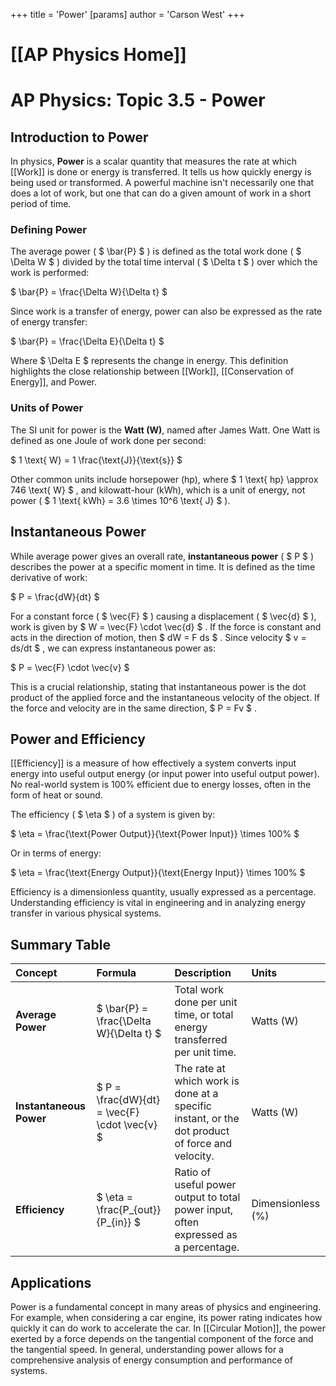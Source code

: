 +++
 title = 'Power'
[params]
	author = 'Carson West'
+++
# [[AP Physics Home]]
# AP Physics: Topic 3.5 - Power

## Introduction to Power

In physics, **Power** is a scalar quantity that measures the rate at which [[Work]] is done or energy is transferred. It tells us how quickly energy is being used or transformed. A powerful machine isn't necessarily one that does a lot of work, but one that can do a given amount of work in a short period of time.

### Defining Power

The average power ( $ \bar{P} $ ) is defined as the total work done ( $ \Delta W $ ) divided by the total time interval ( $ \Delta t $ ) over which the work is performed:

 $ 
\bar{P} = \frac{\Delta W}{\Delta t}
 $ 

Since work is a transfer of energy, power can also be expressed as the rate of energy transfer:

 $ 
\bar{P} = \frac{\Delta E}{\Delta t}
 $ 

Where  $ \Delta E $  represents the change in energy. This definition highlights the close relationship between [[Work]], [[Conservation of Energy]], and Power.

### Units of Power

The SI unit for power is the **Watt (W)**, named after James Watt.
One Watt is defined as one Joule of work done per second:

 $ 
1 \text{ W} = 1 \frac{\text{J}}{\text{s}}
 $ 

Other common units include horsepower (hp), where  $ 1 \text{ hp} \approx 746 \text{ W} $ , and kilowatt-hour (kWh), which is a unit of energy, not power ( $ 1 \text{ kWh} = 3.6 \times 10^6 \text{ J} $ ).

## Instantaneous Power

While average power gives an overall rate, **instantaneous power** ( $ P $ ) describes the power at a specific moment in time. It is defined as the time derivative of work:

 $ 
P = \frac{dW}{dt}
 $ 

For a constant force ( $ \vec{F} $ ) causing a displacement ( $ \vec{d} $ ), work is given by  $ W = \vec{F} \cdot \vec{d} $ . If the force is constant and acts in the direction of motion, then  $ dW = F ds $ . Since velocity  $ v = ds/dt $ , we can express instantaneous power as:

 $ 
P = \vec{F} \cdot \vec{v}
 $ 

This is a crucial relationship, stating that instantaneous power is the dot product of the applied force and the instantaneous velocity of the object. If the force and velocity are in the same direction,  $ P = Fv $ .

## Power and Efficiency

[[Efficiency]] is a measure of how effectively a system converts input energy into useful output energy (or input power into useful output power). No real-world system is 100% efficient due to energy losses, often in the form of heat or sound.

The efficiency ( $ \eta $ ) of a system is given by:

 $ 
\eta = \frac{\text{Power Output}}{\text{Power Input}} \times 100\%
 $ 

Or in terms of energy:

 $ 
\eta = \frac{\text{Energy Output}}{\text{Energy Input}} \times 100\%
 $ 

Efficiency is a dimensionless quantity, usually expressed as a percentage. Understanding efficiency is vital in engineering and in analyzing energy transfer in various physical systems.

## Summary Table

| Concept           | Formula                               | Description                                                                                             | Units           |
| :---------------- | :------------------------------------ | :------------------------------------------------------------------------------------------------------ | :-------------- |
| **Average Power** |  $ \bar{P} = \frac{\Delta W}{\Delta t} $  | Total work done per unit time, or total energy transferred per unit time.                               | Watts (W)       |
| **Instantaneous Power** |  $ P = \frac{dW}{dt} = \vec{F} \cdot \vec{v} $  | The rate at which work is done at a specific instant, or the dot product of force and velocity. | Watts (W)       |
| **Efficiency**    |  $ \eta = \frac{P_{out}}{P_{in}} $        | Ratio of useful power output to total power input, often expressed as a percentage.                     | Dimensionless (%) |

## Applications

Power is a fundamental concept in many areas of physics and engineering. For example, when considering a car engine, its power rating indicates how quickly it can do work to accelerate the car. In [[Circular Motion]], the power exerted by a force depends on the tangential component of the force and the tangential speed. In general, understanding power allows for a comprehensive analysis of energy consumption and performance of systems.